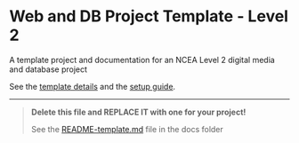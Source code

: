 # Web and DB Project Template - Level 2

A template project and documentation for an NCEA Level 2 digital media and database project

See the [template details](docs/template.md) and the [setup guide](docs/setup.md).

---

> **Delete this file and REPLACE IT with one for your project!**
>
> See the [README-template.md](docs/README-template.md) file in the docs folder

